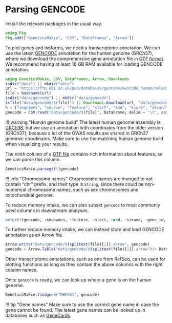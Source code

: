 # Parsing GENCODE

Install the relevant packages in the usual way.
```julia
using Pkg
Pkg.add(["GeneticsMakie", "CSV", "DataFrames", "Arrow"])
```

To plot genes and isoforms, we need a transcriptome annotation. We can use 
the latest [GENCODE](https://www.gencodegenes.org/human/) annotation for 
the human genome (GRCh37), where we download the comprehensive 
gene annotation file in [GTF format](https://www.gencodegenes.org/pages/data_format.html).
We recommend having at least 16 GB RAM available for loading GENCODE annotation.

```julia
using GeneticsMakie, CSV, DataFrames, Arrow, Downloads
isdir("data") || mkdir("data")
url = "https://ftp.ebi.ac.uk/pub/databases/gencode/Gencode_human/release_39/GRCh37_mapping/gencode.v39lift37.annotation.gtf.gz"
file = basename(url)
isdir("data/gencode") || mkdir("data/gencode")
isfile("data/gencode/$(file)") || Downloads.download(url, "data/gencode/$(file)")
h = ["seqnames", "source", "feature", "start", "end", "score", "strand", "phase", "info"]
gencode = CSV.read("data/gencode/$(file)", DataFrame; delim = "\t", comment = "#", header = h)
```

!!! warning "Human genome build"
    The latest human genome assembly is [GRCh38](https://www.ncbi.nlm.nih.gov/grc/human/data?asm=GRCh38.p14), but we use an annotation with coordinates 
    from the older version (GRCh37), because a lot of the GWAS results are shared in 
    GRCh37 genomic coordinates. Make sure to use the matching human genome build when
    visualizing your results. 

The ninth column of a [GTF file](https://uswest.ensembl.org/info/website/upload/gff.html) 
contains rich information about features, so we can parse this column.
```julia
GeneticsMakie.parsegtf!(gencode)
```

!!! info "Chromosome names"
    Chromosome names are munged to not contain “chr” prefix, and their type is `String`,
    since there could be non-numerical chromosome names, such as sex chromosomes and mitochondrial genome.

To reduce memory intake, we can also subset `gencode` to most commonly used columns
in downstream analyses.
```julia
select!(gencode, :seqnames, :feature, :start, :end, :strand, :gene_id, :gene_name, :gene_type, :transcript_id)
```

To further reduce memory intake, we can instead store and load GENCODE annotation as an Arrow file. 
```julia
Arrow.write("data/gencode/$(splitext(file)[1]).arrow", gencode)
gencode = Arrow.Table("data/gencode/$(splitext(file)[1]).arrow")|> DataFrame
```

Other transcriptome annotations, such as one from RefSeq, can be used for plotting functions 
as long as they contain the above columns with the right column names.

Once `gencode` is ready, we can look up where a gene is on the human genome.
```julia
GeneticsMakie.findgene("RBFOX1", gencode)
```

!!! tip "Gene names"
    Make sure to use the correct gene name in case the gene cannot be found.
    The latest gene names can be looked up in databases such as [GeneCards](https://www.genecards.org/).